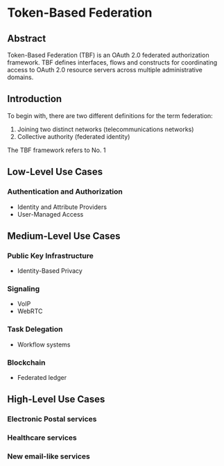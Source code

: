 # Token-Based Federation

## Abstract

Token-Based Federation (TBF) is an OAuth 2.0 federated authorization framework.
TBF defines interfaces, flows and constructs for coordinating access to OAuth 2.0
resource servers across multiple administrative domains.

## Introduction

To begin with, there are two different definitions for the term federation:

1. Joining two distinct networks (telecommunications networks)  
2. Collective authority (federated identity)

The TBF framework refers to No. 1

## Low-Level Use Cases

### Authentication and Authorization

* Identity and Attribute Providers
* User-Managed Access

## Medium-Level Use Cases

### Public Key Infrastructure

* Identity-Based Privacy

### Signaling

* VoIP
* WebRTC

### Task Delegation

* Workflow systems

### Blockchain

* Federated ledger

## High-Level Use Cases

### Electronic Postal services

### Healthcare services

### New email-like services
